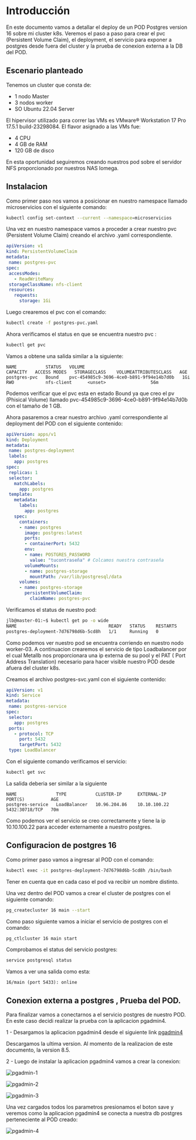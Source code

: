 # Introducción
En este documento vamos a detallar el deploy de un POD Postgres version 16 sobre mi cluster k8s. Veremos el paso a paso para crear el pvc (Persistent Volume Claim), el deployment, el servicio para exponer a postgres desde fuera del cluster y la prueba de conexion externa a la DB del POD.

## Escenario planteado
 Tenemos un cluster que consta de:

 - 1 nodo Master
- 3 nodos worker
- SO Ubuntu 22.04 Server 

El hipervisor utilizado para correr las VMs es VMware® Workstation 17 Pro 17.5.1 build-23298084. El flavor asignado a las VMs fue:
  - 4 CPU
  - 4 GB de RAM
  - 120 GB de disco

En esta oportunidad seguiremos creando nuestros pod sobre el servidor NFS proporcionado por nuestros NAS Iomega. 

## Instalacion
 Como primer paso nos vamos a posicionar en nuestro namespace llamado microservicios con el siguiente comando:

 ```bash
 kubectl config set-context --current --namespace=microservicios
```
Una vez en nuestro namespace vamos a proceder a crear nuestro pvc (Persistent Volume Claim) creando el archivo .yaml correspondiente.

 ```yaml
apiVersion: v1
kind: PersistentVolumeClaim
metadata:
  name: postgres-pvc
spec:
  accessModes:
    - ReadWriteMany
  storageClassName: nfs-client
  resources:
    requests:
      storage: 1Gi
 ```
Luego crearemos el pvc con el comando:

 ```bash
kubectl create -f postgres-pvc.yaml
 ```
Ahora verificamos el status en que se  encuentra nuestro pvc :

 ```bash
 kubectl get pvc
 ```
Vamos a obtene una salida similar a la siguiente:

 ```
 NAME           STATUS   VOLUME                                     CAPACITY   ACCESS MODES   STORAGECLASS    VOLUMEATTRIBUTESCLASS   AGE
postgres-pvc   Bound    pvc-454985c9-3696-4ce0-b891-9f94e14b7d0b   1Gi        RWO            nfs-client      <unset>                 56m
 ```

Podemos verificar  que el pvc esta en estado Bound ya que creo el pv (Phisical Volume) llamado pvc-454985c9-3696-4ce0-b891-9f94e14b7d0b con el tamaño de 1 GB.

Ahora pasaremos a crear nuestro archivo .yaml correspondiente al deployment del POD con el siguiente contenido:

 ```yaml
apiVersion: apps/v1
kind: Deployment
metadata:
  name: postgres-deployment
  labels:
    app: postgres
spec:
  replicas: 1
  selector:
    matchLabels:
      app: postgres
  template:
    metadata:
      labels:
        app: postgres
    spec:
      containers:
      - name: postgres
        image: postgres:latest
        ports:
        - containerPort: 5432
        env:
        - name: POSTGRES_PASSWORD
          value: "tucontraseña" # Colcamos nuestra contraseña
        volumeMounts:
        - name: postgres-storage
          mountPath: /var/lib/postgresql/data
      volumes:
      - name: postgres-storage
        persistentVolumeClaim:
          claimName: postgres-pvc
 ```
Verificamos el status de nuestro pod:

 ```bash
jlb@master-01:~$ kubectl get po -o wide
NAME                                   READY   STATUS    RESTARTS        AGE   IP                NODE        NOMINATED NODE   READINESS GATES
postgres-deployment-7d76798d6b-5cd8h   1/1     Running   0               66m   192.168.202.198   worker-03   <none>           <none>
 ```
Como podemos ver nuestro pod se encuentra corriendo en nuestro nodo worker-03.
A continuacion crearemos el servicio de tipo Loadbalancer por el cual Metallb nos proporcionara una ip externa de su pool y el PAT ( Port Address Translation) necesario para hacer visible nuestro POD desde afuera del cluster  k8s.  

Creamos  el archivo postgres-svc.yaml con el siguiente contenido:

 ```yaml
apiVersion: v1
kind: Service
metadata:
  name: postgres-service
spec:
  selector:
    app: postgres
  ports:
    - protocol: TCP
      port: 5432
      targetPort: 5432
  type: LoadBalancer
```
Con el siguiente comando verificamos el servicio:

 ```bash
kubectl get svc
```

La salida deberia ser similar a la siguiente 
 ```
NAME               TYPE           CLUSTER-IP      EXTERNAL-IP    PORT(S)          AGE
postgres-service   LoadBalancer   10.96.204.86    10.10.100.22   5432:30718/TCP   70m
 ```

Como podemos ver el servicio se creo correctamente y tiene la ip 10.10.100.22 para acceder externamente a nuestro postgres.

## Configuracion de postgres 16

Como primer paso vamos a ingresar al POD con el comando: 

 ```bash
 kubectl exec -it postgres-deployment-7d76798d6b-5cd8h /bin/bash
```
Tener en cuenta que en cada caso el pod va recibir un nombre distinto.

Una vez dentro del POD vamos a crear el cluster de postgres con el siguiente comando:
 ```bash
pg_createcluster 16 main --start
 ```
Como paso siguiente vamos a iniciar el servicio de postgres con el comando:
 ```bash
pg_ctlcluster 16 main start
 ```
Comprobamos el status del servicio postgres:
 ```bash
service postgresql status
 ```
Vamos a ver una salida como esta:
```
16/main (port 5433): online
```
## Conexion externa a postgres , Prueba del POD.

Para finalizar vamos a conectarnos a el servicio postgres de nuestro POD. En este caso decidi realizar la prueba con la aplicacion pgadmin4.

1 - Desargamos la aplicacion pgadmin4 desde el siguiente link [pgadmin4](https://www.pgadmin.org/download/pgadmin-4-windows/)

Descargamos la ultima version. Al momento de la realizacion de este documento, la version 8.5.

2 - Luego de instalar la aplicacion pgadmin4 vamos a crear la conexion: 



![pgadmin-1](https://github.com/jlbisconti/k8s-vanilla/assets/144631732/21c4996f-cf96-49e0-b561-ac2a61ebcaab)


![pgadmin-2](https://github.com/jlbisconti/k8s-vanilla/assets/144631732/171e1adf-01fd-46eb-9f68-66c571e2f892)

![pgadmin-3](https://github.com/jlbisconti/k8s-vanilla/assets/144631732/c8a6654a-3880-4438-aba1-d8c391fec7fb)


Una vez cargados todos los parametros presionamos el boton save y veremos como la aplicacion pgadmin4 se conecta a nuestra db postgres perteneciente al POD creado:

![pgadmin-4](https://github.com/jlbisconti/k8s-vanilla/assets/144631732/3580dcc5-3f0b-4b3a-9624-e519dac630ba)















